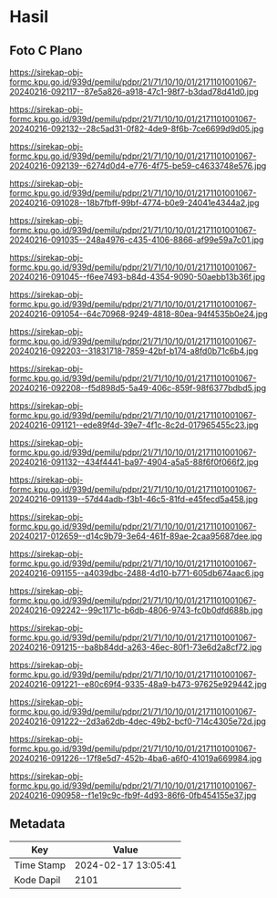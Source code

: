 # Hasil

## Foto C Plano

https://sirekap-obj-formc.kpu.go.id/939d/pemilu/pdpr/21/71/10/10/01/2171101001067-20240216-092117--87e5a826-a918-47c1-98f7-b3dad78d41d0.jpg

https://sirekap-obj-formc.kpu.go.id/939d/pemilu/pdpr/21/71/10/10/01/2171101001067-20240216-092132--28c5ad31-0f82-4de9-8f6b-7ce6699d9d05.jpg

https://sirekap-obj-formc.kpu.go.id/939d/pemilu/pdpr/21/71/10/10/01/2171101001067-20240216-092139--6274d0d4-e776-4f75-be59-c4633748e576.jpg

https://sirekap-obj-formc.kpu.go.id/939d/pemilu/pdpr/21/71/10/10/01/2171101001067-20240216-091028--18b7fbff-99bf-4774-b0e9-24041e4344a2.jpg

https://sirekap-obj-formc.kpu.go.id/939d/pemilu/pdpr/21/71/10/10/01/2171101001067-20240216-091035--248a4976-c435-4106-8866-af99e59a7c01.jpg

https://sirekap-obj-formc.kpu.go.id/939d/pemilu/pdpr/21/71/10/10/01/2171101001067-20240216-091045--f6ee7493-b84d-4354-9090-50aebb13b36f.jpg

https://sirekap-obj-formc.kpu.go.id/939d/pemilu/pdpr/21/71/10/10/01/2171101001067-20240216-091054--64c70968-9249-4818-80ea-94f4535b0e24.jpg

https://sirekap-obj-formc.kpu.go.id/939d/pemilu/pdpr/21/71/10/10/01/2171101001067-20240216-092203--31831718-7859-42bf-b174-a8fd0b71c6b4.jpg

https://sirekap-obj-formc.kpu.go.id/939d/pemilu/pdpr/21/71/10/10/01/2171101001067-20240216-092208--f5d898d5-5a49-406c-859f-98f6377bdbd5.jpg

https://sirekap-obj-formc.kpu.go.id/939d/pemilu/pdpr/21/71/10/10/01/2171101001067-20240216-091121--ede89f4d-39e7-4f1c-8c2d-017965455c23.jpg

https://sirekap-obj-formc.kpu.go.id/939d/pemilu/pdpr/21/71/10/10/01/2171101001067-20240216-091132--434f4441-ba97-4904-a5a5-88f6f0f066f2.jpg

https://sirekap-obj-formc.kpu.go.id/939d/pemilu/pdpr/21/71/10/10/01/2171101001067-20240216-091139--57d44adb-f3b1-46c5-81fd-e45fecd5a458.jpg

https://sirekap-obj-formc.kpu.go.id/939d/pemilu/pdpr/21/71/10/10/01/2171101001067-20240217-012659--d14c9b79-3e64-461f-89ae-2caa95687dee.jpg

https://sirekap-obj-formc.kpu.go.id/939d/pemilu/pdpr/21/71/10/10/01/2171101001067-20240216-091155--a4039dbc-2488-4d10-b771-605db674aac6.jpg

https://sirekap-obj-formc.kpu.go.id/939d/pemilu/pdpr/21/71/10/10/01/2171101001067-20240216-092242--99c1171c-b6db-4806-9743-fc0b0dfd688b.jpg

https://sirekap-obj-formc.kpu.go.id/939d/pemilu/pdpr/21/71/10/10/01/2171101001067-20240216-091215--ba8b84dd-a263-46ec-80f1-73e6d2a8cf72.jpg

https://sirekap-obj-formc.kpu.go.id/939d/pemilu/pdpr/21/71/10/10/01/2171101001067-20240216-091221--e80c69f4-9335-48a9-b473-97625e929442.jpg

https://sirekap-obj-formc.kpu.go.id/939d/pemilu/pdpr/21/71/10/10/01/2171101001067-20240216-091222--2d3a62db-4dec-49b2-bcf0-714c4305e72d.jpg

https://sirekap-obj-formc.kpu.go.id/939d/pemilu/pdpr/21/71/10/10/01/2171101001067-20240216-091226--17f8e5d7-452b-4ba6-a6f0-41019a669984.jpg

https://sirekap-obj-formc.kpu.go.id/939d/pemilu/pdpr/21/71/10/10/01/2171101001067-20240216-090958--f1e19c9c-fb9f-4d93-86f6-0fb454155e37.jpg


## Metadata

| Key        | Value               |
| ---------- | ------------------- |
| Time Stamp | 2024-02-17 13:05:41 |
| Kode Dapil | 2101                |



